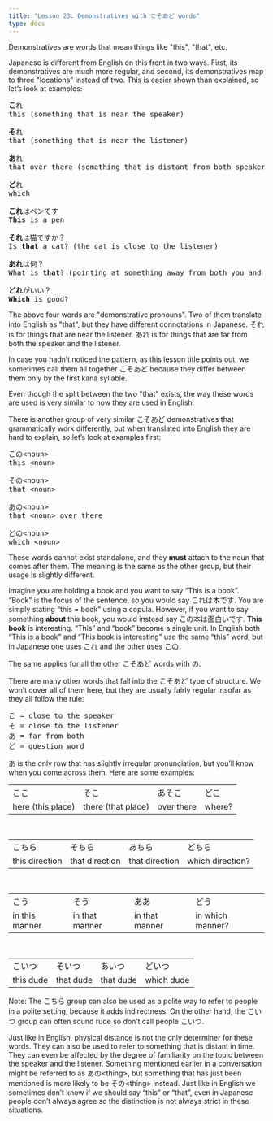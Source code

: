 ```yaml
---
title: "Lesson 23: Demonstratives with こそあど words"
type: docs
---
```



Demonstratives are words that mean things like "this", "that", etc.

Japanese is different from English on this front in two ways. First, its demonstratives are much more regular, and second, its demonstratives map to three "locations" instead of two. This is easier shown than explained, so let’s look at examples:

<pre>
<b>こ</b>れ
this (something that is near the speaker)

<b>そ</b>れ
that (something that is near the listener)

<b>あ</b>れ
that over there (something that is distant from both speaker and listener)

<b>ど</b>れ
which 

<b>これ</b>はペンです
<b>This</b> is a pen

<b>それ</b>は猫ですか？
Is <b>that</b> a cat? (the cat is close to the listener)

<b>あれ</b>は何？
What is <b>that</b>? (pointing at something away from both you and the listener)

<b>どれ</b>がいい？  
<b>Which</b> is good?
</pre>

The above four words are "demonstrative pronouns". Two of them translate into English as "that", but they have different connotations in Japanese. それ is for things that are near the listener. あれ is for things that are far from both the speaker and the listener.

In case you hadn’t noticed the pattern, as this lesson title points out, we sometimes call them all together こそあど because they differ between them only by the first kana syllable.

Even though the split between the two "that" exists, the way these words are used is very similar to how they are used in English.

There is another group of very similar こそあど demonstratives that grammatically work differently, but when translated into English they are hard to explain, so let’s look at examples first:

<pre>
この&lt;noun&gt;
this &lt;noun&gt;

その&lt;noun&gt;
that &lt;noun&gt;

あの&lt;noun&gt;
that &lt;noun&gt; over there

どの&lt;noun&gt;
which &lt;noun&gt;
</pre>

These words cannot exist standalone, and they **must** attach to the noun that comes after them. The meaning is the same as the other group, but their usage is slightly different. 

Imagine you are holding a book and you want to say “This is a book”. “Book” is the focus of the sentence, so you would say これは本です. You are simply stating “this \= book” using a copula. However, if you want to say something **about** this book, you would instead say この本は面白いです. **This book** is interesting. “This” and “book” become a single unit. In English both “This is a book” and “This book is interesting” use the same “this” word, but in Japanese one uses これ and the other uses この. 

The same applies for all the other こそあど words with の. 

There are many other words that fall into the こそあど type of structure. We won’t cover all of them here, but they are usually fairly regular insofar as they all follow the rule:

<pre>
こ = close to the speaker  
そ = close to the listener  
あ = far from both  
ど = question word
</pre>

あ is the only row that has slightly irregular pronunciation, but you’ll know when you come across them. Here are some examples:

|                   |                    |            |         |
|-------------------|--------------------|------------|---------|
| ここ              | そこ               | あそこ     | どこ    |
| here (this place) | there (that place) | over there | where?  |

<br />

|                 |                 |                |                  |
|-----------------|-----------------|----------------|------------------|
| こちら          | そちら          | あちら         | どちら           |
| this direction  | that direction  | that direction | which direction? |

<br />

|                 |                |                |                  |
|-----------------|----------------|----------------|------------------|
| こう            | そう           | ああ           | どう             |
| in this manner  | in that manner | in that manner | in which manner? |

<br />

|           |           |            |            |
|-----------|-----------|------------|------------|
| こいつ    | そいつ    | あいつ     | どいつ     |
| this dude | that dude | that dude  | which dude |

Note: The こちら group can also be used as a polite way to refer to people in a polite setting, because it adds indirectness. On the other hand, the こいつ group can often sound rude so don’t call people こいつ.

Just like in English, physical distance is not the only determiner for these words. They can also be used to refer to something that is distant in time. They can even be affected by the degree of familiarity on the topic between the speaker and the listener. Something mentioned earlier in a conversation might be referred to as あの\<thing\>, but something that has just been mentioned is more likely to be その\<thing\> instead. Just like in English we sometimes don’t know if we should say “this” or “that”, even in Japanese people don’t always agree so the distinction is not always strict in these situations.  
